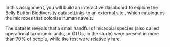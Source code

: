 In this assignment, you will build an interactive dashboard to explore the Belly Button Biodiversity datasetLinks to an external site., which catalogues the microbes that colonise human navels.

The dataset reveals that a small handful of microbial species (also called operational taxonomic units, or OTUs, in the study) were present in more than 70% of people, while the rest were relatively rare.
